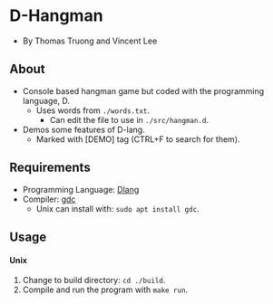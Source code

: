 # D-Hangman
- By Thomas Truong and Vincent Lee

## About
- Console based hangman game but coded with the programming language, D.
  - Uses words from `./words.txt`.
    - Can edit the file to use in `./src/hangman.d`.
- Demos some features of D-lang.
  - Marked with [DEMO] tag (CTRL+F to search for them).

## Requirements
- Programming Language: [Dlang](https://dlang.org/)
- Compiler: [gdc](https://gdcproject.org/)
  - Unix can install with: `sudo apt install gdc`.


## Usage
#### Unix
1. Change to build directory: `cd ./build`.
2. Compile and run the program with `make run`.
